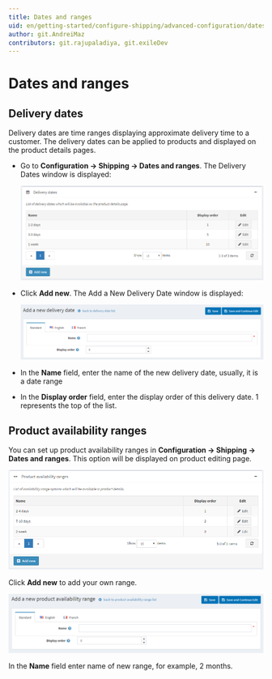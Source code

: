 ```yaml
---
title: Dates and ranges
uid: en/getting-started/configure-shipping/advanced-configuration/dates-and-ranges
author: git.AndreiMaz
contributors: git.rajupaladiya, git.exileDev
---
```


# Dates and ranges

## Delivery dates

Delivery dates are time ranges displaying approximate delivery time to a customer. The delivery dates can be applied to products and displayed on the product details pages.

* Go to **Configuration → Shipping → Dates and ranges**. The Delivery Dates window is displayed:

    ![Delivery dates](_static/dates-and-ranges/delivery-dates.png)
* Click **Add new**. The Add a New Delivery Date window is displayed:

    ![Add new](_static/dates-and-ranges/delivery-dates-add-new.png)
* In the **Name** field, enter the name of the new delivery date, usually, it is a date range
* In the **Display order** field, enter the display order of this delivery date. 1 represents the top of the list.

## Product availability ranges

You can set up product availability ranges in **Configuration → Shipping → Dates and ranges**. This option will be displayed on product editing page.

![Availability ranges](_static/dates-and-ranges/avialability-ranges.png)

Click **Add new** to add your own range.

![Add new availability ranges](_static/dates-and-ranges/avialability-ranges-add-new.png)

In the **Name** field enter name of new range, for example, 2 months.
